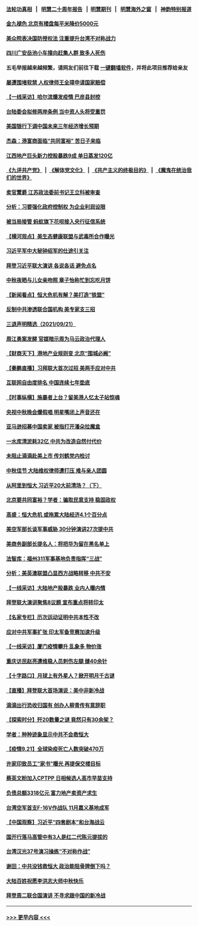 #### [法轮功真相](https://github.com/gfw-breaker/truth/blob/master/README.md?t=0) &nbsp;&nbsp;|&nbsp;&nbsp; [明慧二十周年报告](https://github.com/gfw-breaker/mh-reports/blob/master/README.md?t=0) &nbsp;&nbsp;|&nbsp;&nbsp;[明慧期刊](https://github.com/gfw-breaker/mh-qikan) &nbsp;&nbsp;|&nbsp;&nbsp; [明慧海外之窗](https://github.com/gfw-breaker/mh-news/blob/master/README.md?t=0) &nbsp;&nbsp;|&nbsp;&nbsp; [神韵特别报道](https://github.com/gfw-breaker/mh-news/blob/master/shenyun.md?t=0)
#### [金九褪色 北京有楼盘每平米降价5000元](../pages/nsc413/n13252404.md?t=09222151) 
#### [美众院表决国防授权法 注重提升台湾不对称战力](../pages/nsc413/n13252705.md?t=09222151) 
#### [四川广安岳池小车撞向赶集人群 致多人死伤](../pages/nsc413/n13252711.md?t=09222151) 
#### 五毛举报越来越频繁，请网友们前往下载 [一键翻墙软件](https://github.com/gfw-breaker/ssr-accounts)，并将此项目推荐给亲友
#### [屡遭围堵软禁 人权律师王全璋申请国家赔偿](../pages/nsc413/n13252405.md?t=09222151) 
#### [【一线采访】哈尔滨爆发疫情 巴彦县封控](../pages/nsc413/n13252376.md?t=09222151) 
#### [台陆委会拟修两岸条例 当中资人头将受重罚](../pages/nsc413/n13252045.md?t=09222151) 
#### [美国银行下调中国未来三年经济增长预期](../pages/nsc413/n13251988.md?t=09222151) 
#### [杰森：港富商面临“共同富裕” 苦日子来临](../pages/nsc413/n13251959.md?t=09222151) 
#### [江西地产巨头新力控股暴跌9成 单日蒸发120亿](../pages/nsc413/n13251815.md?t=09222151) 
#### [《九评共产党》](https://github.com/begood0513/9ping.md/blob/master/README.md) &nbsp;|&nbsp; [《解体党文化》](../../../../jtdwh.md/blob/master/README.md)  &nbsp;|&nbsp; [《共产主义的终极目的》](../../../../gczydzjmd.md/blob/master/README.md) &nbsp;|&nbsp; [《魔鬼在统治我们的世界》](../../../../mgztzwmdsj.md/blob/master/README.md) 
#### [卖官鬻爵 江苏政法委前书记王立科被审查](../pages/nsc413/n13252085.md?t=09222151) 
#### [分析：习要强化政府控制权 为企业利润设限](../pages/nsc413/n13250577.md?t=09222151) 
#### [被当局接管 蚂蚁旗下花呗接入央行征信系统](../pages/nsc413/n13251955.md?t=09222151) 
#### [【横河观点】美生态健康联盟与武毒所合作曝光](../pages/nsc413/n13250822.md?t=09222151) 
#### [习近平军中大秘钟绍军的仕途引关注](../pages/nsc413/n13251675.md?t=09222151) 
#### [拜登习近平联大演讲 各说各话 避免点名](../pages/nsc413/n13251712.md?t=09222151) 
#### [中秋夜晒与儿女亲吻照 章子怡称忙到忘吃月饼](../pages/nsc413/n13250887.md?t=09222151) 
#### [【新闻看点】恒大危机有解？美打造“铁盟”](../pages/nsc413/n13250670.md?t=09222151) 
#### [反制中共渗透联合国机构 美专家支三招](../pages/nsc413/n13250690.md?t=09222151) 
#### [三退声明精选（2021/09/21）](../pages/nsc413/n13251233.md?t=09222151) 
#### [周江勇案发酵 官媒暗示周为马云政治代理人](../pages/nsc413/n13251115.md?t=09222151) 
#### [【财商天下】港地产业规则变 北京“围城必阙”](../pages/nsc413/n13250221.md?t=09222151) 
#### [【秦鹏直播】习拜联大首次过招 美两手应对中共](../pages/nsc413/n13250781.md?t=09222151) 
#### [互联网自由度排名 中国连续七年垫底](../pages/nsc413/n13250626.md?t=09222151) 
#### [【时事纵横】施暴者上台？留美港人忆太子站惊魂](../pages/nsc413/n13250771.md?t=09222151) 
#### [央视中秋晚会爆假唱 明星嘴闭上声音还在](../pages/nsc413/n13250699.md?t=09222151) 
#### [亚马逊招募中国卖家 被指打开潘朵拉魔盒](../pages/nsc413/n13250580.md?t=09222151) 
#### [一水库清淤耗32亿 中共为改造自然付代价](../pages/nsc413/n13250759.md?t=09222151) 
#### [未阻止滴滴赴美上市 传刘鹤党内检讨](../pages/nsc413/n13250583.md?t=09222151) 
#### [中秋佳节 大陆维权律师遭打压 难与亲人团圆](../pages/nsc413/n13250582.md?t=09222151) 
#### [从阿里到恒大 习近平20大前清场？（下）](../pages/nsc413/n13245490.md?t=09222151) 
#### [北京要共同富裕？学者：骗取民意支持 稳固政权](../pages/nsc413/n13250032.md?t=09222151) 
#### [高盛：恒大危机 或拖累大陆经济4.1个百分点](../pages/nsc413/n13250079.md?t=09222151) 
#### [美空军部长谈军事威胁 30分钟演讲27次提中共](../pages/nsc413/n13250277.md?t=09222151) 
#### [美商务副部长提名人：将把华为留在黑名单上](../pages/nsc413/n13250551.md?t=09222151) 
#### [法智库：福州311军事基地负责指挥“三战”](../pages/nsc413/n13250522.md?t=09222151) 
#### [分析：美英澳联盟凸显西方战略转移 中共不安](../pages/nsc413/n13250497.md?t=09222151) 
#### [【一线采访】大陆地产股暴跌 业内人曝内情](../pages/nsc413/n13250357.md?t=09222151) 
#### [拜登联大演讲聚焦8议题 宣布重点将转印太](../pages/nsc413/n13250456.md?t=09222151) 
#### [【名家专栏】历次运动证明中共本性不改](../pages/nsc413/n13250099.md?t=09222151) 
#### [应对中共军事扩张 印太军备竞赛加速升级](../pages/nsc413/n13250123.md?t=09222151) 
#### [【一线采访】厦门疫情攀升 乱象多 物价涨](../pages/nsc413/n13249433.md?t=09222151) 
#### [重庆访民赵亮遭维稳人员刺伤左腿 缝40余针](../pages/nsc413/n13250251.md?t=09222151) 
#### [【十字路口】月球上有外星人？掀开明月千古谜](../pages/nsc413/n13249997.md?t=09222151) 
#### [【直播】拜登联大首场演说：美中非新冷战](../pages/nsc413/n13250167.md?t=09222151) 
#### [滴滴出行恐收归国有 创办人柳青传有意辞职](../pages/nsc413/n13250091.md?t=09222151) 
#### [【探索时分】歼20数量之谜 竟然只有30余架？](../pages/nsc413/n13248548.md?t=09222151) 
#### [学者：种种迹象显示中共不会救恒大](../pages/nsc413/n13249777.md?t=09222151) 
#### [【疫情9.21】全球染疫死亡人数突破470万](../pages/nsc413/n13249730.md?t=09222151) 
#### [许家印致员工“家书”曝光 再提保交楼目标](../pages/nsc413/n13249759.md?t=09222151) 
#### [蔡英文盼加入CPTPP 日相候选人高市早苗支持](../pages/nsc413/n13249483.md?t=09222151) 
#### [负债总额3318亿元 富力地产卖资产求生](../pages/nsc413/n13249156.md?t=09222151) 
#### [台湾空军首支F-16V作战队 11月嘉义基地成军](../pages/nsc413/n13249295.md?t=09222151) 
#### [【中国观察】习近平“四套剧本”和台海战云](../pages/nsc413/n13249461.md?t=09222151) 
#### [国开行落马高管中有3人是红二代陈元提拔的](../pages/nsc413/n13249281.md?t=09222151) 
#### [台湾汉光37号演习操练“不对称作战”](../pages/nsc413/n13249238.md?t=09222151) 
#### [谢田：中共没钱救恒大 政治能阻骨牌倒下吗？](../pages/nsc413/n13249214.md?t=09222151) 
#### [大陆百姓祝愿李洪志大师中秋快乐](../pages/nsc413/n13248146.md?t=09222151) 
#### [拜登周二联合国演讲 不寻求跟中国的新冷战](../pages/nsc413/n13249155.md?t=09222151) 

----
#### [ >>> 更早内容 <<< ](../indexes/nsc413-earlier.md)
